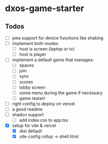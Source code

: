 # dxos-game-starter
## Todos
- [ ] pwa support for device functions like shaking
- [ ] implement both modes
  - [ ] host is screen (laptop or tv)
  - [ ] host is player
- [ ] implement a default game that manages:
  - [ ] spaces
  - [ ] join
  - [ ] sync
  - [ ] scores
  - [ ] lobby screen
  - [ ] some menu during the game if necessary
  - [ ] game restart
- [ ] right config to deploy on vercel
- [ ] a good readme
- [ ] shadcn support
  - [ ] add index.css to app.tsx
- [x] setup for vite & vercel
  - [x] dist default
  - [x] vite config rollup -> shell.html